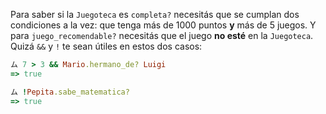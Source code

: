 Para saber si la `Juegoteca` es `completa?` necesitás que se cumplan dos condiciones a la vez: que tenga más de 1000 puntos **y** más de 5 juegos. Y para `juego_recomendable?` necesitás que el juego **no esté** en la `Juegoteca`. Quizá `&&` y `!` te sean útiles en estos dos casos:

```ruby
ム 7 > 3 && Mario.hermano_de? Luigi
=> true

ム !Pepita.sabe_matematica?
=> true
```

